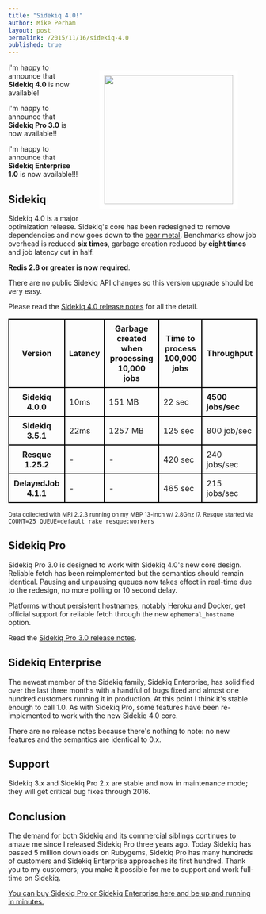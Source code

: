 ```yaml
---
title: "Sidekiq 4.0!"
author: Mike Perham
layout: post
permalink: /2015/11/16/sidekiq-4.0
published: true
---
```


<figure style="float: right;">
  <img style="border: solid white 10px;" src="http://cdn.shopify.com/s/files/1/0154/2777/products/Sidekiq_-_Detail_1024x1024.jpg" width="260px" />
</figure>

I'm happy to announce that **Sidekiq 4.0** is now available!

I'm happy to announce that **Sidekiq Pro 3.0** is now available!!

I'm happy to announce that **Sidekiq Enterprise 1.0** is now
available!!!

## Sidekiq

Sidekiq 4.0 is a major optimization release.  Sidekiq's core has
been redesigned to remove dependencies and now goes down to the [bear metal](http://www.boblee.com/images/bear_guitar.jpg).
Benchmarks show job overhead is reduced **six times**,
garbage creation reduced by **eight times** and job latency cut in half.

**Redis 2.8 or greater is now required**.

There are no public Sidekiq API changes so this version upgrade should be very easy.

Please read the [Sidekiq 4.0 release notes](https://github.com/mperham/sidekiq/blob/master/4.0-Upgrade.md) for all the detail.

<style>
table {
  border-collapse: separate;
  border-spacing: 0;
  border: 1px solid #000;
}

th, td, caption {
  border: 1px solid #000;
  padding: 0.5em;
}
</style>
<table width="100%">
<tr><th>Version</th><th>Latency</th><th>Garbage created when<br/> processing 10,000 jobs</th><th>Time to process<br/> 100,000 jobs</th><th>Throughput</th></tr>
<tr><th>Sidekiq 4.0.0</th><td>10ms</td><td>151 MB</td><td>22 sec</td><td><b>4500 jobs/sec</b></td></tr>
<tr><th>Sidekiq 3.5.1</th><td>22ms</td><td>1257 MB</td><td>125 sec</td><td>800 job/sec</td></tr>
<tr><th>Resque 1.25.2</th><td>-</td><td>-</td><td>420 sec</td><td>240 jobs/sec</td></tr>
<tr><th>DelayedJob 4.1.1</th><td>-</td><td>-</td><td>465 sec</td><td>215 jobs/sec</td></tr>
</table>
<small>
Data collected with MRI 2.2.3 running on my MBP 13-inch w/ 2.8Ghz i7.
Resque started via <tt>COUNT=25 QUEUE=default rake resque:workers</tt>
</small>

## Sidekiq Pro

Sidekiq Pro 3.0 is designed to work with Sidekiq 4.0's new core design.
Reliable fetch has been reimplemented but the semantics should remain
identical.  Pausing and unpausing queues now takes effect in real-time
due to the redesign, no more polling or 10 second delay.

Platforms without persistent hostnames, notably Heroku and Docker, get
official support for reliable fetch through the new `ephemeral_hostname` option.

Read the [Sidekiq Pro 3.0 release notes](https://github.com/mperham/sidekiq/blob/master/Pro-3.0-Upgrade.md).

## Sidekiq Enterprise

The newest member of the Sidekiq family, Sidekiq Enterprise, has
solidified over the last three months with a handful of bugs fixed
and almost one hundred customers running it in production.
At this point I think it's stable enough to call 1.0.
As with Sidekiq Pro, some features have been re-implemented
to work with the new Sidekiq 4.0 core.

There are no release notes because there's nothing to note: no new
features and the semantics are identical to 0.x.

## Support

Sidekiq 3.x and Sidekiq Pro 2.x are stable and now in maintenance mode; they will get critical bug fixes
through 2016.

## Conclusion

The demand for both Sidekiq and its commercial siblings continues to amaze me
since I released Sidekiq Pro three years ago.  Today Sidekiq has passed
5 million downloads on Rubygems, Sidekiq Pro has many hundreds of customers and
Sidekiq Enterprise approaches its first hundred.
Thank you to my customers; you make it possible for me to support and work
full-time on Sidekiq.

[You can buy Sidekiq Pro or Sidekiq Enterprise here and be up and
running in minutes.](http://sidekiq.org)
